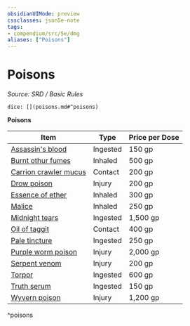 ```yaml
---
obsidianUIMode: preview
cssclasses: json5e-note
tags:
- compendium/src/5e/dmg
aliases: ["Poisons"]
---
```

# Poisons
*Source: SRD / Basic Rules* 

`dice: [](poisons.md#^poisons)`

**Poisons**

| Item | Type | Price per Dose |
|------|------|----------------|
| [Assassin's blood](compendium/items/assassins-blood.md) | Ingested | 150 gp |
| [Burnt othur fumes](compendium/items/burnt-othur-fumes.md) | Inhaled | 500 gp |
| [Carrion crawler mucus](compendium/items/carrion-crawler-mucus.md) | Contact | 200 gp |
| [Drow poison](compendium/items/drow-poison.md) | Injury | 200 gp |
| [Essence of ether](compendium/items/essence-of-ether.md) | Inhaled | 300 gp |
| [Malice](compendium/items/malice.md) | Inhaled | 250 gp |
| [Midnight tears](compendium/items/midnight-tears.md) | Ingested | 1,500 gp |
| [Oil of taggit](compendium/items/oil-of-taggit.md) | Contact | 400 gp |
| [Pale tincture](compendium/items/pale-tincture.md) | Ingested | 250 gp |
| [Purple worm poison](compendium/items/purple-worm-poison.md) | Injury | 2,000 gp |
| [Serpent venom](compendium/items/serpent-venom.md) | Injury | 200 gp |
| [Torpor](compendium/items/torpor.md) | Ingested | 600 gp |
| [Truth serum](compendium/items/truth-serum.md) | Ingested | 150 gp |
| [Wyvern poison](compendium/items/wyvern-poison.md) | Injury | 1,200 gp |
^poisons